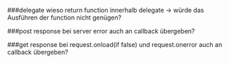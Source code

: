###delegate
wieso return function innerhalb delegate -> würde das Ausführen der function
nicht genügen?

###post
response bei server error auch an callback übergeben?

###get
response bei request.onload(if false) und request.onerror 
auch an callback übergeben?
